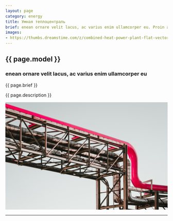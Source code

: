 ```yaml
---
layout: page
category: energy
title: Умная теплоцентраль
brief: enean ornare velit lacus, ac varius enim ullamcorper eu. Proin aliquam facilisis ante interdum congue. Integer mollis, nisl amet convallis, porttitor magna ullamcorper, amet egestas mauris. Ut magna finibus nisi nec lacinia. Nam maximus erat id euismod egestas. Pellentesque sapien ac quam. Lorem ipsum dolor sit nullam.
images:
- https://thumbs.dreamstime.com/z/combined-heat-power-plant-flat-vector-icon-filled-line-style-blue-monochrome-design-editable-stroke-combined-heat-power-162236444.jpg
---
```

<!-- Content -->
<section>
	<!-- Elements -->
	<h2 id="elements">{{ page.model }}</h2>
	<div class="row 200%">
		<!-- solution description -->
		<div class="6u 12u$(medium)">
			<h3>enean ornare velit lacus, ac varius enim ullamcorper eu</h3>
			<p>{{ page.brief }}</p>
			<p>{{ page.description }}</p>
		</div>
		<!-- solution image -->
		<div class="6u 12u$(medium)">
			<div class="11u">
				<span class="image fit"><img src="/assets/images/martin-adams-a_PDPUPuNZ8-unsplash.jpg" alt="" /></span>
			</div>
		</div>
	</div>
	<hr />
</section>